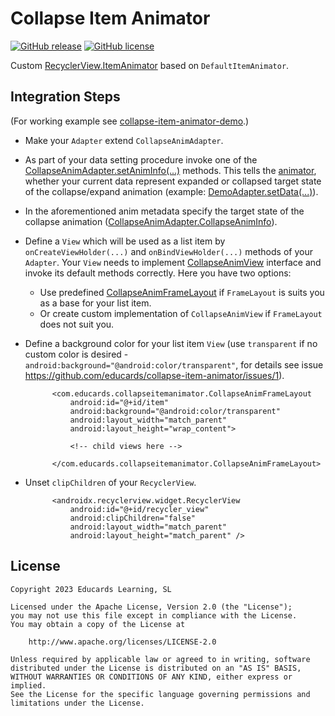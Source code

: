 # Collapse Item Animator

[![GitHub release](https://img.shields.io/github/v/release/educards/collapse-item-animator?include_prereleases&style=flat-square)](https://github.com/educards/collapse-item-animator/releases)
[![GitHub license](https://img.shields.io/github/license/educards/collapse-item-animator?style=flat-square)](https://github.com/educards/collapse-item-animator/blob/main/LICENSE)

Custom [RecyclerView.ItemAnimator](https://developer.android.com/reference/androidx/recyclerview/widget/RecyclerView.ItemAnimator) based on `DefaultItemAnimator`.

## Integration Steps

(For working example see [collapse-item-animator-demo](https://github.com/educards/collapse-item-animator/tree/main/collapse-item-animator-demo).)

* Make your `Adapter` extend `CollapseAnimAdapter`.

* As part of your data setting procedure invoke one of the [CollapseAnimAdapter.setAnimInfo(...)](https://github.com/educards/collapse-item-animator/blob/main/collapse-item-animator/src/main/java/com/educards/collapseitemanimator/CollapseAnimAdapter.kt) methods.
  This tells the [animator](https://github.com/educards/collapse-item-animator/blob/main/collapse-item-animator/src/main/java/com/educards/collapseitemanimator/CollapseItemAnimator.kt),
  whether your current data represent expanded or collapsed target state of the collapse/expand animation
  (example: [DemoAdapter.setData(...)](https://github.com/educards/collapse-item-animator/blob/main/collapse-item-animator-demo/src/main/java/com/educards/collapseitemanimator/demo/DemoAdapter.kt)).

* In the aforementioned anim metadata specify the target state of the collapse animation
  ([CollapseAnimAdapter.CollapseAnimInfo](https://github.com/educards/collapse-item-animator/blob/main/collapse-item-animator/src/main/java/com/educards/collapseitemanimator/CollapseAnimAdapter.kt)).

* Define a `View` which will be used as a list item by `onCreateViewHolder(...)` and `onBindViewHolder(...)` methods of your `Adapter`.
  Your `View` needs to implement [CollapseAnimView](https://github.com/educards/collapse-item-animator/blob/main/collapse-item-animator/src/main/java/com/educards/collapseitemanimator/CollapseAnimView.kt) interface and invoke its default methods correctly.
  Here you have two options:
  * Use predefined [CollapseAnimFrameLayout](https://github.com/educards/collapse-item-animator/blob/main/collapse-item-animator/src/main/java/com/educards/collapseitemanimator/CollapseAnimFrameLayout.kt)
    if `FrameLayout` is suits you as a base for your list item.
  * Or create custom implementation of `CollapseAnimView` if `FrameLayout` does not suit you.

* Define a background color for your list item `View`
  (use `transparent` if no custom color is desired - `android:background="@android:color/transparent"`,
  for details see issue https://github.com/educards/collapse-item-animator/issues/1).

  ```
        <com.educards.collapseitemanimator.CollapseAnimFrameLayout
            android:id="@+id/item"
            android:background="@android:color/transparent"
            android:layout_width="match_parent"
            android:layout_height="wrap_content">

            <!-- child views here -->

        </com.educards.collapseitemanimator.CollapseAnimFrameLayout>
  ```

* Unset `clipChildren` of your `RecyclerView`.
  ```
        <androidx.recyclerview.widget.RecyclerView
            android:id="@+id/recycler_view"
            android:clipChildren="false"
            android:layout_width="match_parent"
            android:layout_height="match_parent" />
  ```


## License
```
Copyright 2023 Educards Learning, SL

Licensed under the Apache License, Version 2.0 (the "License");
you may not use this file except in compliance with the License.
You may obtain a copy of the License at

    http://www.apache.org/licenses/LICENSE-2.0

Unless required by applicable law or agreed to in writing, software
distributed under the License is distributed on an "AS IS" BASIS,
WITHOUT WARRANTIES OR CONDITIONS OF ANY KIND, either express or implied.
See the License for the specific language governing permissions and
limitations under the License.
```
